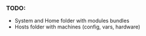 ### TODO:

- System and Home folder with modules bundles
- Hosts folder with machines (config, vars, hardware)
